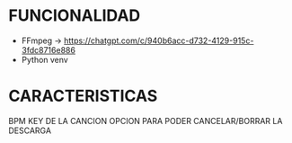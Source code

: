 # FUNCIONALIDAD
- FFmpeg -> https://chatgpt.com/c/940b6acc-d732-4129-915c-3fdc8716e886
- Python venv

# CARACTERISTICAS
BPM KEY DE LA CANCION
OPCION PARA PODER CANCELAR/BORRAR LA DESCARGA
